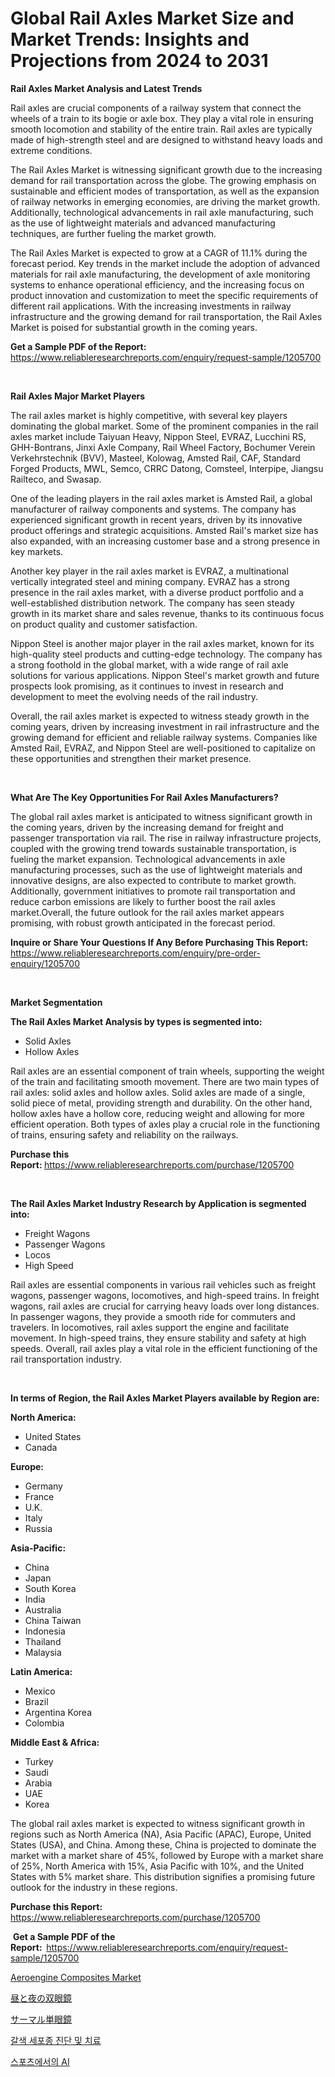 <p><h1>Global Rail Axles Market Size and Market Trends: Insights and Projections from 2024 to 2031</h1></p><p><strong>Rail Axles Market Analysis and Latest Trends</strong></p>
<p><p>Rail axles are crucial components of a railway system that connect the wheels of a train to its bogie or axle box. They play a vital role in ensuring smooth locomotion and stability of the entire train. Rail axles are typically made of high-strength steel and are designed to withstand heavy loads and extreme conditions.</p><p>The Rail Axles Market is witnessing significant growth due to the increasing demand for rail transportation across the globe. The growing emphasis on sustainable and efficient modes of transportation, as well as the expansion of railway networks in emerging economies, are driving the market growth. Additionally, technological advancements in rail axle manufacturing, such as the use of lightweight materials and advanced manufacturing techniques, are further fueling the market growth.</p><p>The Rail Axles Market is expected to grow at a CAGR of 11.1% during the forecast period. Key trends in the market include the adoption of advanced materials for rail axle manufacturing, the development of axle monitoring systems to enhance operational efficiency, and the increasing focus on product innovation and customization to meet the specific requirements of different rail applications. With the increasing investments in railway infrastructure and the growing demand for rail transportation, the Rail Axles Market is poised for substantial growth in the coming years.</p></p>
<p><strong>Get a Sample PDF of the Report:&nbsp;</strong> <a href="https://www.reliableresearchreports.com/enquiry/request-sample/1205700">https://www.reliableresearchreports.com/enquiry/request-sample/1205700</a></p>
<p>&nbsp;</p>
<p><strong>Rail Axles Major Market Players</strong></p>
<p><p>The rail axles market is highly competitive, with several key players dominating the global market. Some of the prominent companies in the rail axles market include Taiyuan Heavy, Nippon Steel, EVRAZ, Lucchini RS, GHH-Bontrans, Jinxi Axle Company, Rail Wheel Factory, Bochumer Verein Verkehrstechnik (BVV), Masteel, Kolowag, Amsted Rail, CAF, Standard Forged Products, MWL, Semco, CRRC Datong, Comsteel, Interpipe, Jiangsu Railteco, and Swasap.</p><p>One of the leading players in the rail axles market is Amsted Rail, a global manufacturer of railway components and systems. The company has experienced significant growth in recent years, driven by its innovative product offerings and strategic acquisitions. Amsted Rail's market size has also expanded, with an increasing customer base and a strong presence in key markets.</p><p>Another key player in the rail axles market is EVRAZ, a multinational vertically integrated steel and mining company. EVRAZ has a strong presence in the rail axles market, with a diverse product portfolio and a well-established distribution network. The company has seen steady growth in its market share and sales revenue, thanks to its continuous focus on product quality and customer satisfaction.</p><p>Nippon Steel is another major player in the rail axles market, known for its high-quality steel products and cutting-edge technology. The company has a strong foothold in the global market, with a wide range of rail axle solutions for various applications. Nippon Steel's market growth and future prospects look promising, as it continues to invest in research and development to meet the evolving needs of the rail industry.</p><p>Overall, the rail axles market is expected to witness steady growth in the coming years, driven by increasing investment in rail infrastructure and the growing demand for efficient and reliable railway systems. Companies like Amsted Rail, EVRAZ, and Nippon Steel are well-positioned to capitalize on these opportunities and strengthen their market presence.</p></p>
<p>&nbsp;</p>
<p><strong>What Are The Key Opportunities For Rail Axles Manufacturers?</strong></p>
<p><p>The global rail axles market is anticipated to witness significant growth in the coming years, driven by the increasing demand for freight and passenger transportation via rail. The rise in railway infrastructure projects, coupled with the growing trend towards sustainable transportation, is fueling the market expansion. Technological advancements in axle manufacturing processes, such as the use of lightweight materials and innovative designs, are also expected to contribute to market growth. Additionally, government initiatives to promote rail transportation and reduce carbon emissions are likely to further boost the rail axles market.Overall, the future outlook for the rail axles market appears promising, with robust growth anticipated in the forecast period.</p></p>
<p><strong>Inquire or Share Your Questions If Any Before Purchasing This Report:</strong> <a href="https://www.reliableresearchreports.com/enquiry/pre-order-enquiry/1205700">https://www.reliableresearchreports.com/enquiry/pre-order-enquiry/1205700</a></p>
<p>&nbsp;</p>
<p><strong>Market Segmentation</strong></p>
<p><strong>The Rail Axles Market Analysis by types is segmented into:</strong></p>
<p><ul><li>Solid Axles</li><li>Hollow Axles</li></ul></p>
<p><p>Rail axles are an essential component of train wheels, supporting the weight of the train and facilitating smooth movement. There are two main types of rail axles: solid axles and hollow axles. Solid axles are made of a single, solid piece of metal, providing strength and durability. On the other hand, hollow axles have a hollow core, reducing weight and allowing for more efficient operation. Both types of axles play a crucial role in the functioning of trains, ensuring safety and reliability on the railways.</p></p>
<p><strong>Purchase this Report:&nbsp;</strong><a href="https://www.reliableresearchreports.com/purchase/1205700">https://www.reliableresearchreports.com/purchase/1205700</a></p>
<p>&nbsp;</p>
<p><strong>The Rail Axles Market Industry Research by Application is segmented into:</strong></p>
<p><ul><li>Freight Wagons</li><li>Passenger Wagons</li><li>Locos</li><li>High Speed</li></ul></p>
<p><p>Rail axles are essential components in various rail vehicles such as freight wagons, passenger wagons, locomotives, and high-speed trains. In freight wagons, rail axles are crucial for carrying heavy loads over long distances. In passenger wagons, they provide a smooth ride for commuters and travelers. In locomotives, rail axles support the engine and facilitate movement. In high-speed trains, they ensure stability and safety at high speeds. Overall, rail axles play a vital role in the efficient functioning of the rail transportation industry.</p></p>
<p>&nbsp;</p>
<p><strong>In terms of Region, the Rail Axles Market Players available by Region are:</strong></p>
<p>
    <p> <strong> North America: </strong>
        <ul>
            <li>United States</li>
            <li>Canada</li>
        </ul>
        </p> 
    <p> <strong> Europe: </strong>
        <ul>
            <li>Germany</li>
            <li>France</li>
            <li>U.K.</li>
            <li>Italy</li>
            <li>Russia</li>
        </ul>
        </p> 
    <p> <strong> Asia-Pacific: </strong>
        <ul>
            <li>China</li>
            <li>Japan</li>
            <li>South Korea</li>
            <li>India</li>
            <li>Australia</li>
            <li>China Taiwan</li>
            <li>Indonesia</li>
            <li>Thailand</li>
            <li>Malaysia</li>
        </ul>
        </p> 
    <p> <strong> Latin America: </strong>
        <ul>
            <li>Mexico</li>
            <li>Brazil</li>
            <li>Argentina Korea</li>
            <li>Colombia</li>
        </ul>
        </p> 
    <p> <strong> Middle East & Africa: </strong>
        <ul>
            <li>Turkey</li>
            <li>Saudi</li>
            <li>Arabia</li>
            <li>UAE</li>
            <li>Korea</li>
        </ul>
    </p>
    </p>
<p><p>The global rail axles market is expected to witness significant growth in regions such as North America (NA), Asia Pacific (APAC), Europe, United States (USA), and China. Among these, China is projected to dominate the market with a market share of 45%, followed by Europe with a market share of 25%, North America with 15%, Asia Pacific with 10%, and the United States with 5% market share. This distribution signifies a promising future outlook for the industry in these regions.</p></p>
<p><strong>Purchase this Report: </strong><a href="https://www.reliableresearchreports.com/purchase/1205700">https://www.reliableresearchreports.com/purchase/1205700</a></p>
<p>&nbsp;<strong>Get a Sample PDF of the Report:&nbsp;&nbsp;</strong><a href="https://www.reliableresearchreports.com/enquiry/request-sample/1205700">https://www.reliableresearchreports.com/enquiry/request-sample/1205700</a></p>
<p><strong></strong></p>
<p><p><a href="https://github.com/RoccoManning/Market-Research-Report-List-4/blob/main/aeroengine-composites-market.md">Aeroengine Composites Market</a></p><p><a href="https://medium.com/@aurelianghideanu2022/%E6%97%A5%E5%A4%9C%E5%8F%8C%E7%9C%BC%E9%8F%A1%E5%B8%82%E5%A0%B4%E5%88%86%E6%9E%90-%E3%81%9D%E3%81%AEcagr-%E5%B8%82%E5%A0%B4%E3%82%BB%E3%82%B0%E3%83%A1%E3%83%B3%E3%83%86%E3%83%BC%E3%82%B7%E3%83%A7%E3%83%B3-%E3%81%8A%E3%82%88%E3%81%B3%E4%B8%96%E7%95%8C%E3%81%AE%E7%94%A3%E6%A5%AD%E6%A6%82%E8%A6%81-04e357b43dfe">昼と夜の双眼鏡</a></p><p><a href="https://medium.com/@aurelianghideanu2022/%E3%82%B5%E3%83%BC%E3%83%9E%E3%83%AB%E3%83%A2%E3%83%8E%E3%82%AD%E3%83%A5%E3%83%A9%E3%83%BC%E3%83%9E%E3%83%BC%E3%82%B1%E3%83%83%E3%83%88%E3%81%AE%E5%88%86%E6%9E%90-%E3%82%B0%E3%83%AD%E3%83%BC%E3%83%90%E3%83%AB%E7%94%A3%E6%A5%AD%E3%81%AE%E8%A6%8B%E9%80%9A%E3%81%97%E3%81%A8%E4%BA%88%E6%B8%AC-2024%E5%B9%B4%E3%81%8B%E3%82%892031%E5%B9%B4-21d47c64b852">サーマル単眼鏡</a></p><p><a href="https://medium.com/@frankfurter67567/%ED%8E%98%EC%98%A4%ED%81%AC%EB%A1%9C%EB%AA%A8%EC%82%AC%EC%9D%B4%ED%86%A0%EB%A7%88-%EC%A7%84%EB%8B%A8-%EB%B0%8F-%EC%B9%98%EB%A3%8C-%EC%8B%9C%EC%9E%A5-%EC%A0%84%EB%A7%9D-%EC%82%B0%EC%97%85-%EA%B0%9C%EC%9A%94-%EB%B0%8F-%EC%98%88%EC%B8%A1-2024%EB%85%84%EB%B6%80%ED%84%B0-2031%EB%85%84-d7cc6ec2a57e">갈색 세포종 진단 및 치료</a></p><p><a href="https://medium.com/@mujgankortalih/%EC%8A%A4%ED%8F%AC%EC%B8%A0-%EC%9D%B8%EA%B3%B5%EC%A7%80%EB%8A%A5-%EC%8B%9C%EC%9E%A5%EC%9D%80-%EC%8B%9C%EC%9E%A5-%EC%A0%90%EC%9C%A0%EC%9C%A8-%EC%8B%9C%EC%9E%A5-%ED%8A%B8%EB%A0%8C%EB%93%9C-%EB%B0%8F-%EC%8B%9C%EC%9E%A5-%EC%84%B1%EC%9E%A5%EC%97%90-%EB%8C%80%ED%95%9C-%EC%A0%95%EB%B3%B4%EB%A5%BC-%EC%A0%9C%EA%B3%B5%ED%95%A9%EB%8B%88%EB%8B%A4-4725e9850c37">스포츠에서의 AI</a></p></p>